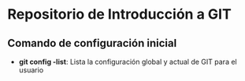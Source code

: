 # Repositorio de Introducción a GIT

## Comando de configuración inicial
* **git config -list**: Lista la configuración global y actual de GIT para el usuario

